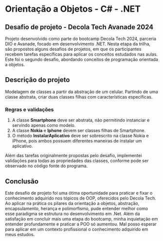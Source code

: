 # Orientação a Objetos - C# - .NET

## Desafio de projeto - Decola Tech Avanade 2024
Projeto desenvolvido como parte do bootcamp Decola Tech 2024, parceria DIO e Avanade, focado em desenvolvimento .NET.
Nesta etapa da trilha, são propostos alguns desafios de projetos, em que os participantes recebem tarefas específicas para aplicar os conceitos estudados nas aulas. Este foi o segundo desafio, abordando conceitos de programação orientada a objetos.

## Descrição do projeto
Modelagem de classes a partir da abstração de um celular.
Partindo de uma classe abstrata, criar duas classes filhas com características específicas.

### Regras e validações
1. A classe **Smartphone** deve ser abstrata, não permitindo instanciar e servindo apenas como modelo.
2. A classe **Nokia** e **Iphone** devem ser classes filhas de Smartphone.
3. O método **InstalarAplicativo** deve ser sobrescrito na classe Nokia e iPhone, pois ambos possuem diferentes maneiras de instalar um aplicativo.

Além das tarefas originalmente propostas pelo desafio, implementei validações para todas as propriedades das classes, conforme pode ser observado no código fonte do programa.

## Conclusão
Este desafio de projeto foi uma ótima oportunidade para praticar e fixar o conhecimento adquirido nos tópicos de OOP, oferecidos pelo Decola Tech.
Ao aplicar na prática os pilares da orientação a objetos, abstração, encapsulamento, herança e polimorfismo, pude entender melhor como esse paradigma se estrutura no desenvolvimento em .Net.
Além da satisfação em concluir mais uma etapa do bootcamp, minha inquietação em entender profundamente e praticar a POO só aumentou. Mal posso esperar para aplicar em um contexto profissional o conhecimento adquirido em meus estudos.

